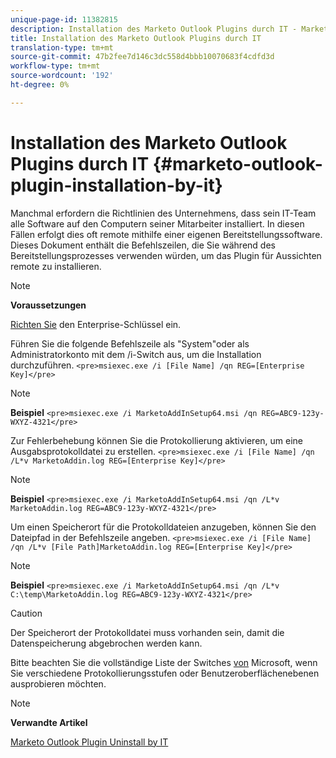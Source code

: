 ```yaml
---
unique-page-id: 11382815
description: Installation des Marketo Outlook Plugins durch IT - Marketing Docs - Produktdokumentation
title: Installation des Marketo Outlook Plugins durch IT
translation-type: tm+mt
source-git-commit: 47b2fee7d146c3dc558d4bbb10070683f4cdfd3d
workflow-type: tm+mt
source-wordcount: '192'
ht-degree: 0%

---
```



# Installation des Marketo Outlook Plugins durch IT {#marketo-outlook-plugin-installation-by-it}

Manchmal erfordern die Richtlinien des Unternehmens, dass sein IT-Team alle Software auf den Computern seiner Mitarbeiter installiert. In diesen Fällen erfolgt dies oft remote mithilfe einer eigenen Bereitstellungssoftware. Dieses Dokument enthält die Befehlszeilen, die Sie während des Bereitstellungsprozesses verwenden würden, um das Plugin für Aussichten remote zu installieren.

>[!NOTE]
>
>**Voraussetzungen**
>
>[Richten Sie](http://docs.marketo.com/display/DOCS/Install+the+Marketo+Add-in+for+Outlook+with+an+Enterprise+Key) den Enterprise-Schlüssel ein.

Führen Sie die folgende Befehlszeile als &quot;System&quot;oder als Administratorkonto mit dem /i-Switch aus, um die Installation durchzuführen.  `<pre>msiexec.exe /i [File Name] /qn REG=[Enterprise Key]</pre>`

>[!NOTE]
>
>**Beispiel**
>`<pre>msiexec.exe /i MarketoAddInSetup64.msi /qn REG=ABC9-123y-WXYZ-4321</pre>`

Zur Fehlerbehebung können Sie die Protokollierung aktivieren, um eine Ausgabsprotokolldatei zu erstellen.  `<pre>msiexec.exe /i [File Name] /qn /L*v MarketoAddin.log REG=[Enterprise Key]</pre>`

>[!NOTE]
>
>**Beispiel**
>`<pre>msiexec.exe /i MarketoAddInSetup64.msi /qn /L*v MarketoAddin.log REG=ABC9-123y-WXYZ-4321</pre>`

Um einen Speicherort für die Protokolldateien anzugeben, können Sie den Dateipfad in der Befehlszeile angeben.  `<pre>msiexec.exe /i [File Name] /qn /L*v [File Path]MarketoAddin.log REG=[Enterprise Key]</pre>`

>[!NOTE]
>
>**Beispiel**
>`<pre>msiexec.exe /i MarketoAddInSetup64.msi /qn /L*v C:\temp\MarketoAddin.log REG=ABC9-123y-WXYZ-4321</pre>`

>[!CAUTION]
>
>Der Speicherort der Protokolldatei muss vorhanden sein, damit die Datenspeicherung abgebrochen werden kann.

Bitte beachten Sie die vollständige Liste der Switches [von](https://support.microsoft.com/en-us/kb/227091) Microsoft, wenn Sie verschiedene Protokollierungsstufen oder Benutzeroberflächenebenen ausprobieren möchten.

>[!NOTE]
>
>**Verwandte Artikel**
>
>[Marketo Outlook Plugin Uninstall by IT](marketo-outlook-plugin-uninstall-by-it.md)

